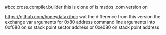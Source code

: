 #bcc.cross.compiler.builder
this is clone of is msdos .com version on 

https://github.com/honeydatax/bcc
wat the difference from this version the exchange var arguments for 0x80 address command line arguments into 0xf080 on ss stack point sector address or 0xe080 on stack point address 






